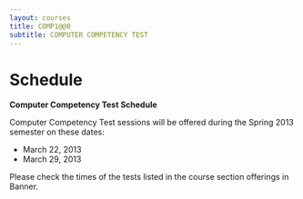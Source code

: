 ```yaml
---
layout: courses
title: COMP1@@0
subtitle: COMPUTER COMPETENCY TEST
---
```


# Schedule

__Computer Competency Test Schedule__

Computer Competency Test sessions will be offered during the Spring 2013 semester on these dates:

* March 22, 2013
* March 29, 2013

Please check the times of the tests listed in the course section offerings in Banner.
